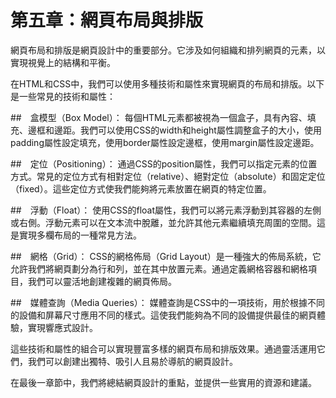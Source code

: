 # 第五章：網頁布局與排版

網頁布局和排版是網頁設計中的重要部分。它涉及如何組織和排列網頁的元素，以實現視覺上的結構和平衡。

在HTML和CSS中，我們可以使用多種技術和屬性來實現網頁的布局和排版。以下是一些常見的技術和屬性：

##　盒模型（Box Model）：
    每個HTML元素都被視為一個盒子，具有內容、填充、邊框和邊距。我們可以使用CSS的width和height屬性調整盒子的大小，使用padding屬性設定填充，使用border屬性設定邊框，使用margin屬性設定邊距。

##　定位（Positioning）：
    通過CSS的position屬性，我們可以指定元素的位置方式。常見的定位方式有相對定位（relative）、絕對定位（absolute）和固定定位（fixed）。這些定位方式使我們能夠將元素放置在網頁的特定位置。

##　浮動（Float）：
    使用CSS的float屬性，我們可以將元素浮動到其容器的左側或右側。浮動元素可以在文本流中脫離，並允許其他元素繼續填充周圍的空間。這是實現多欄布局的一種常見方法。

##　網格（Grid）：
    CSS的網格佈局（Grid Layout）是一種強大的佈局系統，它允許我們將網頁劃分為行和列，並在其中放置元素。通過定義網格容器和網格項目，我們可以靈活地創建複雜的網頁佈局。

##　媒體查詢（Media Queries）：
    媒體查詢是CSS中的一項技術，用於根據不同的設備和屏幕尺寸應用不同的樣式。這使我們能夠為不同的設備提供最佳的網頁體驗，實現響應式設計。

這些技術和屬性的組合可以實現豐富多樣的網頁布局和排版效果。通過靈活運用它們，我們可以創建出獨特、吸引人且易於導航的網頁設計。

在最後一章節中，我們將總結網頁設計的重點，並提供一些實用的資源和建議。